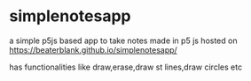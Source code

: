 # simplenotesapp
a simple p5js based app to take notes made in p5 js hosted on 
https://beaterblank.github.io/simplenotesapp/

has functionalities like draw,erase,draw st lines,draw circles etc
